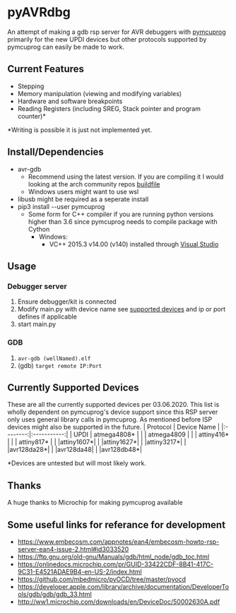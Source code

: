 # pyAVRdbg
An attempt of making a gdb rsp server for AVR debuggers with [pymcuprog](https://pypi.org/project/pymcuprog/) primarily for the new UPDI devices but other protocols supported by pymcuprog can easily be made to work.

## Current Features
- Stepping
- Memory manipulation (viewing and modifying variables)
- Hardware and software breakpoints
- Reading Registers (including SREG, Stack pointer and program counter)*

*Writing is possible it is just not implemented yet.

## Install/Dependencies

- avr-gdb
    - Recommend using the latest version. If you are compiling it I would looking at the arch community repos [buildfile](https://git.archlinux.org/svntogit/community.git/tree/trunk/PKGBUILD?h=packages/avr-gdb)
    - Windows users might want to use wsl
- libusb might be required as a seperate install
- pip3 install --user pymcuprog
    - Some form for C++ compiler if you are running python versions higher than 3.6 since pymcuprog needs to compile package with Cython
        - Windows:
            - VC++ 2015.3 v14.00 (v140) installed through [Visual Studio](https://visualstudio.microsoft.com/downloads/)

## Usage

### Debugger server
1. Ensure debugger/kit is connected
2. Modify main.py with device name see [supported devices](#currently-supported-devices) and ip or port defines if applicable
3. start main.py

### GDB
1. `avr-gdb (wellNamed).elf`
2. (gdb) `target remote IP:Port`

## Currently Supported Devices
These are all the currently supported devices per 03.06.2020. This list is wholly dependent on pymcuprog's device support since this RSP server only uses general library calls in pymcuprog. As mentioned before ISP devices might also be supported in the future.
| Protocol | Device Name |
|:--------:|:-----------:|
| UPDI     | atmega4808*  |
|          | atmega4809 |
|          | attiny416*  |
|          | attiny817*  |
|          |attiny1607*|
|          |attiny1627*|
|          |attiny3217*|
|          |avr128da28*|
|          |avr128da48|
|          |avr128db48*|

*Devices are untested but will most likely work.

## Thanks
A huge thanks to Microchip for making pymcuprog available 

## Some useful links for referance for development
- https://www.embecosm.com/appnotes/ean4/embecosm-howto-rsp-server-ean4-issue-2.html#id3033520
- https://ftp.gnu.org/old-gnu/Manuals/gdb/html_node/gdb_toc.html
- https://onlinedocs.microchip.com/pr/GUID-33422CDF-8B41-417C-9C31-E4521ADAE9B4-en-US-2/index.html
- https://github.com/mbedmicro/pyOCD/tree/master/pyocd
- https://developer.apple.com/library/archive/documentation/DeveloperTools/gdb/gdb/gdb_33.html
- http://ww1.microchip.com/downloads/en/DeviceDoc/50002630A.pdf

